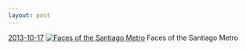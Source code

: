 ```yaml
---
layout: post
---
```


<p>
  <time><a href="/97">2013-10-17</a></time>
  <a href="/97"><img src="{{ site.assets_url }}/97-640.jpg" srcset="{{ site.assets_url }}/97-1280.jpg 1280w, {{ site.assets_url }}/97-960.jpg 960w, {{ site.assets_url }}/97-640.jpg 640w, {{ site.assets_url }}/97-320.jpg 320w" sizes="(min-width: 700px) 50vw, calc(100vw - 2rem)" alt="Faces of the Santiago Metro" /></a>
  <span>Faces of the Santiago Metro</span>
</p>
